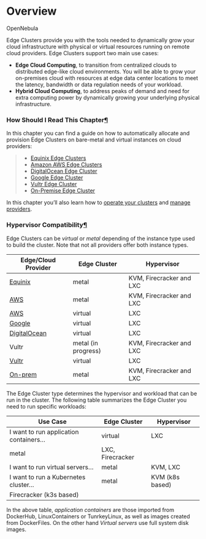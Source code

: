 # Overview

OpenNebula

Edge Clusters provide you with the tools needed to dynamically grow your cloud infrastructure with physical or virtual resources running on remote cloud providers. Edge Clusters support two main use cases:

* **Edge Cloud Computing**, to transition from centralized clouds to distributed edge-like cloud environments. You will be able to grow your on-premises cloud with resources at edge data center locations to meet the latency, bandwidth or data regulation needs of your workload.
* **Hybrid Cloud Computing**, to address peaks of demand and need for extra computing power by dynamically growing your underlying physical infrastructure.

### How Should I Read This Chapter[¶](broken-reference)

In this chapter you can find a guide on how to automatically allocate and provision Edge Clusters on bare-metal and virtual instances on cloud providers:

> * [Equinix Edge Clusters](broken-reference)
> * [Amazon AWS Edge Clusters](broken-reference)
> * [DigitalOcean Edge Cluster](broken-reference)
> * [Google Edge Cluster](broken-reference)
> * [Vultr Edge Cluster](broken-reference)
> * [On-Premise Edge Cluster](broken-reference)

In this chapter you’ll also learn how to [operate your clusters](broken-reference) and [manage providers](broken-reference).

### Hypervisor Compatibility[¶](broken-reference)

Edge Clusters can be _virtual_ or _metal_ depending of the instance type used to build the cluster. Note that not all providers offer both instance types.

| Edge/Cloud Provider              | Edge Cluster        | Hypervisor               |
| -------------------------------- | ------------------- | ------------------------ |
| [Equinix](broken-reference)      | metal               | KVM, Firecracker and LXC |
| [AWS](broken-reference)          | metal               | KVM, Firecracker and LXC |
| [AWS](broken-reference)          | virtual             | LXC                      |
| [Google](broken-reference)       | virtual             | LXC                      |
| [DigitalOcean](broken-reference) | virtual             | LXC                      |
| Vultr                            | metal (in progress) | KVM, Firecracker and LXC |
| [Vultr](broken-reference)        | virtual             | LXC                      |
| [On-prem](broken-reference)      | metal               | KVM, Firecracker and LXC |

The Edge Cluster type determines the hypervisor and workload that can be run in the cluster. The following table summarizes the Edge Cluster you need to run specific workloads:

| Use Case                              | Edge Cluster     | Hypervisor      |
| ------------------------------------- | ---------------- | --------------- |
| I want to run application containers… | virtual          | LXC             |
| metal                                 | LXC, Firecracker |                 |
| I want to run virtual servers…        | metal            | KVM, LXC        |
| I want to run a Kubernetes cluster…   | metal            | KVM (k8s based) |
| Firecracker (k3s based)               |                  |                 |

In the above table, _application containers_ are those imported from DockerHub, LinuxContainers or TunrkeyLinux, as well as images created from DockerFiles. On the other hand _Virtual servers_ use full system disk images.
